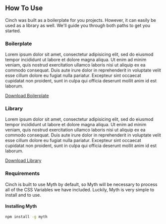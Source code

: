 ## How To Use

Cinch was built as a boilerplate for you projects. However, it can easily be
used as a library as well. We'll guide you through both paths to get you
started.

<div class="grd">
    <div class="row">
        <div class="col col-3 is-px2">
            <h3>Boilerplate</h3>
            <p>Lorem ipsum dolor sit amet, consectetur adipisicing elit, sed do eiusmod tempor incididunt ut labore et dolore magna aliqua. Ut enim ad minim veniam, quis nostrud exercitation ullamco laboris nisi ut aliquip ex ea commodo consequat. Duis aute irure dolor in reprehenderit in voluptate velit esse cillum dolore eu fugiat nulla pariatur. Excepteur sint occaecat cupidatat non proident, sunt in culpa qui officia deserunt mollit anim id est laborum.</p>
            <a class="btn-round" href="#">Download Boilerplate</a>
        </div>
        <div class="col col-3">
            <h3>Library</h3>
            <p>Lorem ipsum dolor sit amet, consectetur adipisicing elit, sed do eiusmod tempor incididunt ut labore et dolore magna aliqua. Ut enim ad minim veniam, quis nostrud exercitation ullamco laboris nisi ut aliquip ex ea commodo consequat. Duis aute irure dolor in reprehenderit in voluptate velit esse cillum dolore eu fugiat nulla pariatur. Excepteur sint occaecat cupidatat non proident, sunt in culpa qui officia deserunt mollit anim id est laborum.</p>
            <a class="btn-round" href="#">Download Library </a>
        </div>
    </div>
</div>

### Requirements
Cinch is built to use Myth by default, so Myth will be necessary to process all
of the CSS Variables we have included. Luckily, Myth is very simple to install
and to use.

#### Installing Myth

```bash
npm install -g myth
```
